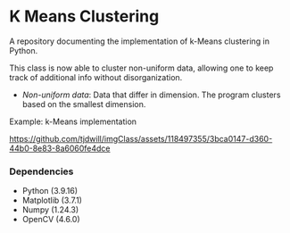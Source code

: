 # K Means Clustering
A repository documenting the implementation of k-Means clustering in Python.

This class is now able to cluster non-uniform data, allowing one to keep track of additional info without disorganization.

- _Non-uniform data_: Data that differ in dimension. The program clusters based on the smallest dimension.


Example: k-Means implementation


https://github.com/tjdwill/imgClass/assets/118497355/3bca0147-d360-44b0-8e83-8a6060fe4dce

### Dependencies
* Python (3.9.16)
* Matplotlib (3.7.1)
* Numpy (1.24.3) 
* OpenCV (4.6.0)
